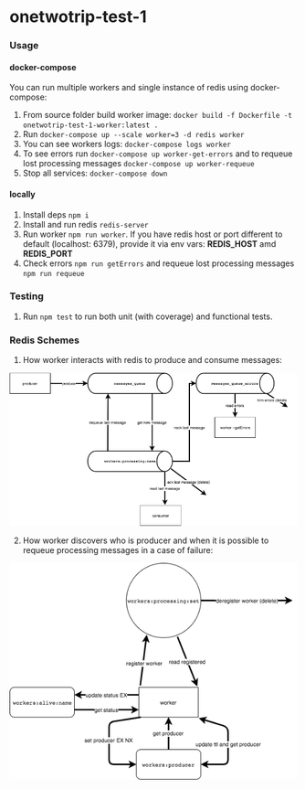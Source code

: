 # onetwotrip-test-1

### Usage

#### docker-compose
You can run multiple workers and single instance of redis using docker-compose:
 1. From source folder build worker image: ```docker build -f Dockerfile -t onetwotrip-test-1-worker:latest .```
 2. Run ```docker-compose up --scale worker=3 -d redis worker```
 3. You can see workers logs: ```docker-compose logs worker```
 4. To see errors run ```docker-compose up worker-get-errors``` and to requeue lost processing messages ```docker-compose up worker-requeue```
 5. Stop all services: ```docker-compose down```

#### locally
1. Install deps ```npm i```
2. Install and run redis ```redis-server```
3. Run worker ```npm run worker```. If you have redis host or port different to default (localhost: 6379), provide it via env vars: __REDIS_HOST__ amd __REDIS_PORT__
4. Check errors ```npm run getErrors``` and requeue lost processing messages ```npm run requeue```

### Testing
1. Run ```npm test``` to run both unit (with coverage) and functional tests.

### Redis Schemes
1. How worker interacts with redis to produce and consume messages:

![Message Broker](spec/docs/messageBroker.png)

2. How worker discovers who is producer and when it is possible to requeue processing messages in a case of failure:

![Service Discovery](spec/docs/serviceDiscovery.png)